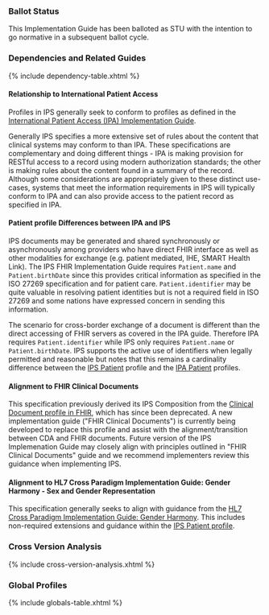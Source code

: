 ### Ballot Status

This Implementation Guide has been balloted as STU with the intention to go normative in a subsequent ballot cycle.

### Dependencies and Related Guides

{% include dependency-table.xhtml %}

#### Relationship to International Patient Access

Profiles in IPS generally seek to conform to profiles as defined in the [International Patient Access (IPA) Implementation Guide](https://hl7.org/fhir/uv/ipa/).   

Generally IPS specifies a more extensive set of rules about the content that clinical systems may conform to than IPA. These specifications are complementary and doing different things - IPA is making provision for RESTful access to a record using modern authorization standards; the other is making rules about the content found in a summary of the record. Although some considerations are appropriately given to these distinct use-cases, systems that meet the information requirements in IPS will typically conform to IPA and can also provide access to the patient record as specified in IPA.

#### Patient profile Differences between IPA and IPS

IPS documents may be generated and shared synchronously or asynchronously among providers who have direct FHIR interface as well as other modalities for exchange (e.g. patient mediated, IHE, SMART Health Link). The IPS FHIR Implementation Guide requires ```Patient.name``` and ```Patient.birthDate``` since this provides critical information as specified in the ISO 27269 specification and for patient care. ```Patient.identifier``` may be quite valuable in resolving patient identities but is not a required field in ISO 27269 and some nations have expressed concern in sending this information. 

The scenario for cross-border exchange of a document is different than the direct accessing of FHIR servers as covered in the IPA guide. Therefore IPA requires ```Patient.identifier``` while IPS only requires ```Patient.name``` or ```Patient.birthDate```. IPS supports the active use of identifiers when legally permitted and reasonable but notes that this remains a cardinality difference between the [IPS Patient](./StructureDefinition-Patient-uv-ips.html) profile and the [IPA Patient](https://hl7.org/fhir/uv/ipa/StructureDefinition-ipa-patient.html) profiles.

#### Alignment to FHIR Clinical Documents

This specification previously derived its IPS Composition from the [Clinical Document profile in FHIR](https://hl7.org/fhir/R4/clinicaldocument.html), which has since been deprecated. A new implementation guide ("FHIR Clinical Documents") is currently being developed to replace this profile and assist with the alignment/transition between CDA and FHIR documents. Future version of the IPS Implemenation Guide may closely align with principles outlined in "FHIR Clinical Documents" guide and we recommend implementers review this guidance when implementing IPS.

#### Alignment to HL7 Cross Paradigm Implementation Guide: Gender Harmony - Sex and Gender Representation

This specification generally seeks to align with guidance from the [HL7 Cross Paradigm Implementation Guide: Gender Harmony](https://hl7.org/xprod/ig/uv/gender-harmony/). This includes non-required extensions and guidance within the [IPS Patient profile](./StructureDefinition-Patient-uv-ips.html).     

### Cross Version Analysis

{% include cross-version-analysis.xhtml %}

### Global Profiles

{% include globals-table.xhtml %}